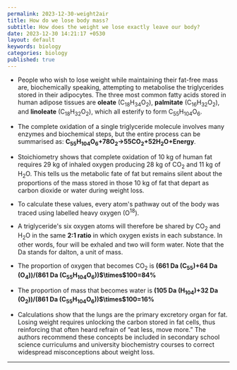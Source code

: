```yaml
---
permalink: 2023-12-30-weight2air
title: How do we lose body mass?
subtitle: How does the weight we lose exactly leave our body?
date: 2023-12-30 14:21:17 +0530
layout: default
keywords: biology
categories: biology
published: true
---
```


<ul>
<li>
<p>People who wish to lose weight while maintaining their fat-free mass are,
biochemically speaking, attempting
to metabolise the triglycerides stored in their adipocytes. The three most
common fatty acids stored in human adipose tissues are
<strong>oleate</strong>
(C<sub>18</sub>H<sub>34</sub>O<sub>2</sub>), <strong>palmitate</strong>
(C<sub>16</sub>H<sub>32</sub>O<sub>2</sub>), and <strong>linoleate</strong>
(C<sub>18</sub>H<sub>32</sub>O<sub>2</sub>), which all esterify to form
C<sub>55</sub>H<sub>104</sub>O<sub>6</sub>.
</p>
</li>
<li>
<p>The complete oxidation of a single triglyceride molecule involves many
enzymes and biochemical steps, but the
entire process can be summarised as:
<strong>C<sub>55</sub>H<sub>104</sub>O<sub>6</sub>+78O<sub>2</sub>→55CO<sub>2</sub>+52H<sub>2</sub>O+Energy</strong>.
</p>
</li>
<li>
<p>Stoichiometry shows that complete oxidation of 10 kg of human fat requires 29
kg of inhaled oxygen producing
28 kg of CO<sub>2</sub> and 11 kg of H<sub>2</sub>O. This tells us the
metabolic fate of fat but remains
silent about the proportions of the mass stored in those 10 kg of fat that
depart as carbon dioxide or water
during weight loss.</p>
</li>
<li>
<p>To calculate these values, every atom's pathway out of the body was traced
using labelled heavy oxygen
(O<sup>18</sup>).</p>
</li>
<li>
<p>A triglyceride's six oxygen atoms will therefore be shared by CO<sub>2</sub>
and H<sub>2</sub>O in the same
<strong>2:1 ratio</strong> in which oxygen exists in each substance. In
other words, four will be exhaled
and two will form water. Note that the Da stands for dalton, a unit of mass.
</p>
</li>
</ul>
<ul>
<li>
<p>The proportion of oxygen that becomes CO<sub>2</sub> is <strong>(661 Da
(C<sub>55</sub>)+64 Da
(O<sub>4</sub>))/(861 Da
(C<sub>55</sub>H<sub>104</sub>O<sub>6</sub>))$\times$100=84%</strong>
</p>
</li>
<li>
<p>The proportion of mass that becomes water is <strong>(105 Da
(H<sub>104</sub>)+32 Da (O<sub>2</sub>))/(861 Da
(C<sub>55</sub>H<sub>104</sub>O<sub>6</sub>))$\times$100=16%</strong>
</p>
</li>
</ul>
<ul>
<li>
<p>Calculations show that the lungs are the primary excretory organ for fat.
Losing weight requires unlocking
the carbon stored in fat cells, thus reinforcing that often heard refrain of
“eat less, move more.” The authors recommend these concepts be included in
secondary school science
curriculums and university
biochemistry courses to correct widespread misconceptions about weight loss.
</p>
</li>
</ul>

---
